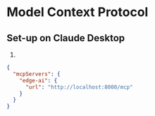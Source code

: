 # Model Context Protocol

## Set-up on Claude Desktop
1. 

```json
{
  "mcpServers": {
    "edge-ai": {
      "url": "http://localhost:8000/mcp"
    }
  }
}
``` 
